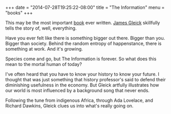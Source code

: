 +++
date = "2014-07-28T19:25:22-08:00"
title = "The Information"
menu = "books"
+++

This may be the most important [book](http://www.amazon.com/The-Information-History-Theory-Flood/dp/1400096235) ever written.  [James Gleick](http://around.com/) skillfully tells the story of, well, everything.

Have you ever felt like there is something bigger out there.  Bigger than you.  Bigger than society.  Behind the random entropy of happenstance,  there is something at work.  And it's growing.

Species come and go, but The Information is forever.  So what does this mean to the mortal human of today?

I've often heard that you have to know your history to know your future.  I thought that was just something that history professor's said to defend their diminishing usefulness in the economy.  But Gleick artfully illustrates how our world is most influenced by a background song that never ends.

Following the tune from indigenous Africa, through Ada Lovelace, and Richard Dawkins, Gleick clues us into what's really going on.



